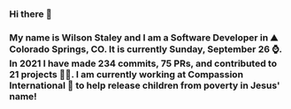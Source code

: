 ### Hi there 👋

### My name is Wilson Staley and I am a Software Developer in ⛰ Colorado Springs, CO.  It is currently Sunday, September 26 ⌚. In 2021 I have made 234 commits, 75 PRs, and contributed to 21 projects 👨‍💻. I am currently working at Compassion International 🏢 to help release children from poverty in Jesus' name!